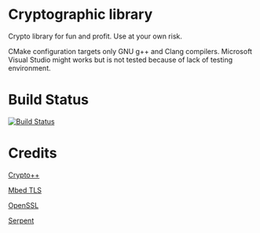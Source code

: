 # Cryptographic library
Crypto library for fun and profit.
Use at your own risk.

CMake configuration targets only GNU g++ and Clang compilers.
Microsoft Visual Studio might works but is not tested because of lack of testing environment.

# Build Status

[![Build Status](https://travis-ci.org/Jonas4420/Crypto.svg?branch=master)](https://travis-ci.org/Jonas4420/Crypto)

# Credits

[Crypto++](https://www.cryptopp.com)

[Mbed TLS](https://tls.mbed.org)

[OpenSSL](https://www.openssl.org)

[Serpent](https://www.ii.uib.no/~osvik/serpent/)
